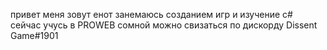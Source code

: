 привет  меня зовут енот 
занемаюсь  созданием игр и изучение с#
сейчас учусь в PROWEB
сомной можно свизаться по дискорду 
Dissent Game#1901

<!---
DISSENTGAME/DISSENTGAME is a ✨ special ✨ repository because its `README.md` (this file) appears on your GitHub profile.
You can click the Preview link to take a look at your changes.
--->
